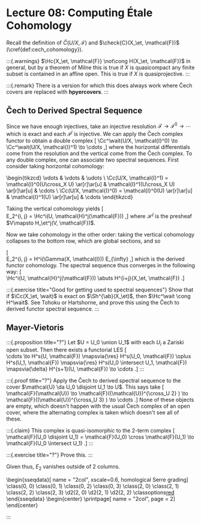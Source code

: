 # Lecture 08: Computing Étale Cohomology

Recall the definition of $\check{C}(U/X, \mathcal{F})$ and $\check{C}(X_\et, \mathcal{F})$ (\cref{def:cech_cohomology}).


:::{.warnings}
$\Hc{X_\et, \mathcal{F}} \not\cong H(X_\et, \mathcal{F})$ in general, but by a theorem of Milne this is true if $X$ is quasicompact any finite subset is contained in an affine open.
This is true if $X$ is quasiprojective.
:::

:::{.remark}
There is a version for which this does always work where Čech covers are replaced with **hpyercovers**.
:::

## Čech to Derived Spectral Sequence

Since we have enough injectives, take an injective resolution $\mathcal{F}\to \mathcal{I}^0 \to \cdots$ which is exact and each $\mathcal{I}^j$ is injective.
We can apply the Čech complex functor to obtain a double complex 
\[
\Cc^\wait(U/X, \mathcal{I}^0) \to \Cc^\wait(U/X, \mathcal{I}^1) \to \cdots
,\]
where the horizontal differentials come from the resolution and the vertical come from the Čech complex.
To any double complex, one can associate two spectral sequences.
First consider taking horizontal cohomology:

\begin{tikzcd}
\vdots 
  & \vdots 
  & \udots 
  \\
\Cc(U/X, \mathcal{I}^1) 
  = \mathcal{I}^0(U\cross_X U) 
    \ar[r]\ar[u]
  & \mathcal{I}^1(U\cross_X U)
    \ar[r]\ar[u]
  & \cdots 
  \\
\Cc(U/X, \mathcal{I}^0) 
  = \mathcal{I}^0(U)
    \ar[r]\ar[u]
  & \mathcal{I}^1(U)
    \ar[r]\ar[u]
  & \cdots
\end{tikzcd}

Taking the vertical cohomology yields
\[  
E_2^{i, j} = \Hc^i(U, \mathcal{H}^j(\mathcal{F}))
,\]
where $\mathcal{H}^j$ is the presheaf $V\mapsto H_\et^j(V, \mathcal{F})$.

Now we take cohomology in the other order: taking the vertical cohomology collapses to the bottom row, which are global sections, and so

\[  
E_2^{i, j} = H^i(\Gamma(X, \mathcal{I}))  E_{\infty}
,\]
which is the derived functor cohomology.
The spectral sequence thus converges in the following way:
\[  
\Hc^i(U, \mathcal{H}^j(\mathcal{F})) \abuts H^{i+j}(X_\et, \mathcal{F})
.\]

:::{.exercise title="Good for getting used to spectral sequences"}
Show that if $\Cc(X_\et, \wait)$ is exact on $\Sh^{\ab}(X_\et)$, then $\Hc^\wait \cong H^\wait$.
See Tohoku or Hartshorne, and prove this using the Čech to derived functor spectral sequence.
:::

## Mayer-Vietoris

:::{.proposition title="?"}
Let $U = U_0 \union U_1$ with each $U_i$ a Zariski open subset.
Then there exists a functorial LES
\[  
\cdots \to
H^s(U, \mathcal{F}) \mapsvia{\res} 
H^s(U_0, \mathcal{F}) \oplus H^s(U_1, \mathcal{F}) \mapsvia{\res} 
H^s(U_0 \intersect U_1, \mathcal{F}) \mapsvia{\delta}
H^{s+1}(U, \mathcal{F}) \to 
\cdots
.\]
:::

:::{.proof title="?"}
Apply the Čech to derived spectral sequence to the cover $\mathcal{U} \da U_0 \disjoint U_1 \to U$.
This says take
\[  
\mathcal{F}(\mathcal{U}) \to 
\mathcal{F}((\mathcal{U})^{\cross_U 2} ) \to
\mathcal{F}((\mathcal{U})^{\cross_U 3} ) \to
\cdots
.\]
None of these objects are empty, which doesn't happen with the usual Čech complex of an open cover, where the alternating complex is taken which doesn't see all of these.

:::{.claim}
This complex is quasi-isomorphic to the 2-term complex
\[  
\mathcal{F}(U_0 \disjoint U_1) = \mathcal{F}(U_0) \cross \mathcal{F}(U_1) \to
\mathcal{F}(U_0 \intersect U_1)
.\]
:::

:::{.exercise title="?"}
Prove this.
:::

Given thus, $E_2$ vanishes outside of 2 columns.


\begin{sseqdata}[ name = "2col", xscale=0.6, homological Serre grading]
\class(0, 0)
\class(0, 1)
\class(0, 2)
\class(0, 3)
\class(2, 0)
\class(2, 1)
\class(2, 2)
\class(2, 3)
\d2(2, 0)
\d2(2, 1)
\d2(2, 2)
\classoptions[red](2,1,1)
\end{sseqdata}
\begin{center}
\printpage[ name = "2col", page = 2]
\end{center}

:::



